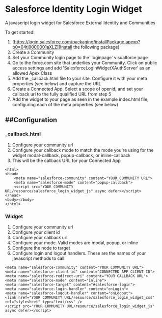# Salesforce Identity Login Widget

A javascript login widget for Salesforce External Identity and Communities

To get started:

1. [https://login.salesforce.com/packaging/installPackage.apexp?p0=04tj0000001aXLZ](Install the following package)
2. Create a Community
3. Set your Community login page to the 'loginpage' visualforce page
4. Go to the force.com site that underlies your Community.  Click on public access settings and add 'SalesforceLoginWidgetXAuthServer' as an allowed Apex Class
5. Add the _callback.html file to your site.  Configure it with your meta properties (see below) and capture the URL
6. Create a Connected App.  Select a scope of openid, and set your callback url to the fully qualified URL from step 5
5. Add the widget to your page as seen in the example index.html file, configuring each of the meta properties (see below)



##Configuration
--

### _callback.html

1. Configure your community url
2. Configure your callback mode to match the mode you're using for the widget modal-callback, popup-callback, or inline-callback 
3. This will be the callback URL for your Connected App

```
<html>
<head>
    <meta name="salesforce-community" content="YOUR COMMUNITY URL">
	<meta name="salesforce-mode" content="popup-callback">
    <script src="YOUR COMMUNITY URL/resource/salesforce_login_widget_js" async defer></script>
</head> 
<body></body>    
</html>

```

### Widget

1. Configure your community url
2. Configure your client id
3. Configure your callback url
4. Configure your mode.  Valid modes are modal, popup, or inline
5. Configure the node to target
6. Configure login and logout handlers.  These are the names of your javascript methods to call

```
<meta name="salesforce-community" content="YOUR COMMUNITY URL">
<meta name="salesforce-client-id" content="CONNECTED APP CLIENT ID">
<meta name="salesforce-redirect-uri" content="YOUR CALLBACK URL">
<meta name="salesforce-mode" content="inline">
<meta name="salesforce-target" content="#salesforce-login">
<meta name="salesforce-login-handler" content="onLogin">
<meta name="salesforce-logout-handler" content="onLogout">
<link href="YOUR COMMUNITY URL/resource/salesforce_login_widget_css" rel="stylesheet" type="text/css" />  
<script src="YOUR COMMUNITY URL/resource/salesforce_login_widget_js" async defer></script>

```
